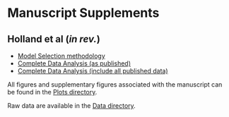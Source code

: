 # Manuscript Supplements

## Holland et al (*in rev.*)

- [Model Selection methodology](https://nbviewer.jupyter.org/github/oscarbranson/ForamGeochem/blob/master/Supplementary/Holland_MgCa/ModelChoice.ipynb)
- [Complete Data Analysis (as published)](https://nbviewer.jupyter.org/github/oscarbranson/ForamGeochem/blob/master/Supplementary/Holland_MgCa/Holland_Supplement.ipynb)
- [Complete Data Analysis (include all published data)](https://nbviewer.jupyter.org/github/oscarbranson/ForamGeochem/blob/master/Supplementary/Holland_MgCa/Holland_Supplement_allData.ipynb)

All figures and supplementary figures associated with the manuscript can be found in the [Plots directory](https://github.com/oscarbranson/ForamGeochem/tree/master/Supplementary/Holland_MgCa/Plots).

Raw data are available in the [Data directory](https://github.com/oscarbranson/ForamGeochem/tree/master/Supplementary/Holland_MgCa/Data).